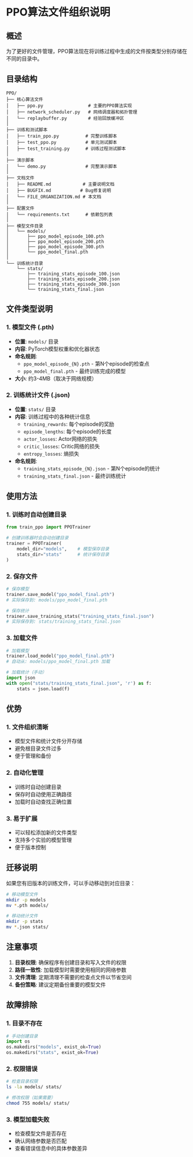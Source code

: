 # PPO算法文件组织说明

## 概述

为了更好的文件管理，PPO算法现在将训练过程中生成的文件按类型分别存储在不同的目录中。

## 目录结构

```
PPO/
├── 核心算法文件
│   ├── ppo.py                 # 主要的PPO算法实现
│   ├── network_scheduler.py   # 网络调度器和拓扑管理
│   └── replaybuffer.py        # 经验回放缓冲区
│
├── 训练和测试脚本
│   ├── train_ppo.py          # 完整训练脚本
│   ├── test_ppo.py           # 单元测试脚本
│   ├── test_training.py      # 训练过程测试脚本
│
├── 演示脚本
│   └── demo.py               # 完整演示脚本
│
├── 文档文件
│   ├── README.md            # 主要说明文档
│   ├── BUGFIX.md           # Bug修复说明
│   └── FILE_ORGANIZATION.md # 本文档
│
├── 配置文件
│   └── requirements.txt      # 依赖包列表
│
├── 模型文件目录
│   └── models/
│       ├── ppo_model_episode_100.pth
│       ├── ppo_model_episode_200.pth
│       ├── ppo_model_episode_300.pth
│       └── ppo_model_final.pth
│
└── 训练统计目录
    └── stats/
        ├── training_stats_episode_100.json
        ├── training_stats_episode_200.json
        ├── training_stats_episode_300.json
        └── training_stats_final.json
```

## 文件类型说明

### 1. 模型文件 (.pth)
- **位置**: `models/` 目录
- **内容**: PyTorch模型权重和优化器状态
- **命名规则**: 
  - `ppo_model_episode_{N}.pth` - 第N个episode的检查点
  - `ppo_model_final.pth` - 最终训练完成的模型
- **大小**: 约3-4MB（取决于网络规模）

### 2. 训练统计文件 (.json)
- **位置**: `stats/` 目录
- **内容**: 训练过程中的各种统计信息
  - `training_rewards`: 每个episode的奖励
  - `episode_lengths`: 每个episode的长度
  - `actor_losses`: Actor网络的损失
  - `critic_losses`: Critic网络的损失
  - `entropy_losses`: 熵损失
- **命名规则**: 
  - `training_stats_episode_{N}.json` - 第N个episode的统计
  - `training_stats_final.json` - 最终训练统计

## 使用方法

### 1. 训练时自动创建目录

```python
from train_ppo import PPOTrainer

# 创建训练器时会自动创建目录
trainer = PPOTrainer(
    model_dir="models",    # 模型保存目录
    stats_dir="stats"      # 统计保存目录
)
```

### 2. 保存文件

```python
# 保存模型
trainer.save_model("ppo_model_final.pth")
# 实际保存到: models/ppo_model_final.pth

# 保存统计
trainer.save_training_stats("training_stats_final.json")
# 实际保存到: stats/training_stats_final.json
```

### 3. 加载文件

```python
# 加载模型
trainer.load_model("ppo_model_final.pth")
# 自动从: models/ppo_model_final.pth 加载

# 加载统计（手动）
import json
with open("stats/training_stats_final.json", 'r') as f:
    stats = json.load(f)
```

## 优势

### 1. 文件组织清晰
- 模型文件和统计文件分开存储
- 避免根目录文件过多
- 便于管理和备份

### 2. 自动化管理
- 训练时自动创建目录
- 保存时自动使用正确路径
- 加载时自动查找正确位置

### 3. 易于扩展
- 可以轻松添加新的文件类型
- 支持多个实验的模型管理
- 便于版本控制

## 迁移说明

如果您有旧版本的训练文件，可以手动移动到对应目录：

```bash
# 移动模型文件
mkdir -p models
mv *.pth models/

# 移动统计文件
mkdir -p stats
mv *.json stats/
```

## 注意事项

1. **目录权限**: 确保程序有创建目录和写入文件的权限
2. **路径一致性**: 加载模型时需要使用相同的网络参数
3. **文件清理**: 定期清理不需要的检查点文件以节省空间
4. **备份策略**: 建议定期备份重要的模型文件

## 故障排除

### 1. 目录不存在
```python
# 手动创建目录
import os
os.makedirs("models", exist_ok=True)
os.makedirs("stats", exist_ok=True)
```

### 2. 权限错误
```bash
# 检查目录权限
ls -la models/ stats/

# 修改权限（如果需要）
chmod 755 models/ stats/
```

### 3. 模型加载失败
- 检查模型文件是否存在
- 确认网络参数是否匹配
- 查看错误信息中的具体参数差异 